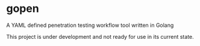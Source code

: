 # gopen
A YAML defined penetration testing workflow tool written in Golang

This project is under development and not ready for use in its current state.
